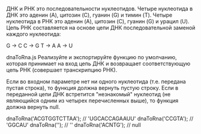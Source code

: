ДНК и РНК это последовательности нуклеотидов.
Четыре нуклеотида в ДНК это аденин (A), цитозин (C), гуанин (G) и тимин (T).
Четыре нуклеотида в РНК это аденин (A), цитозин (C), гуанин (G) и урацил (U).
Цепь РНК составляется на основе цепи ДНК последовательной заменой каждого нуклеотида:

G -> C
C -> G
T -> A
A -> U

dnaToRna.js
Реализуйте и экспортируйте функцию по умолчанию, которая принимает на вход цепь ДНК и
возвращает соответствующую цепь РНК (совершает транскрипцию РНК).

Если во входном параметре нет ни одного нуклеотида (т.е. передана пустая строка), то функция должна
вернуть пустую строку. Если в переданной цепи ДНК встретится "незнакомый" нуклеотид (не являющийся
одним из четырех перечисленных выше), то функция должна вернуть null.

dnaToRna('ACGTGGTCTTAA'); // 'UGCACCAGAAUU'
dnaToRna('CCGTA'); // 'GGCAU'
dnaToRna(''); // ''
dnaToRna('ACNTG'); // null
